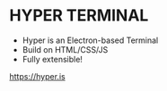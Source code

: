 # HYPER TERMINAL

- Hyper is an Electron-based Terminal
- Build on HTML/CSS/JS
- Fully extensible!

https://hyper.is
